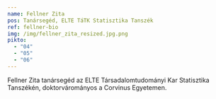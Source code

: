 ```yaml
---
name: Fellner Zita
pos: Tanársegéd, ELTE TáTK Statisztika Tanszék
ref: fellner-bio
img: /img/fellner_zita_resized.jpg.png
pikto:
  - "04"
  - "05"
  - "06"
---
```


Fellner Zita tanársegéd az ELTE Társadalomtudományi Kar Statisztika Tanszékén, doktorvárományos a Corvinus Egyetemen.
